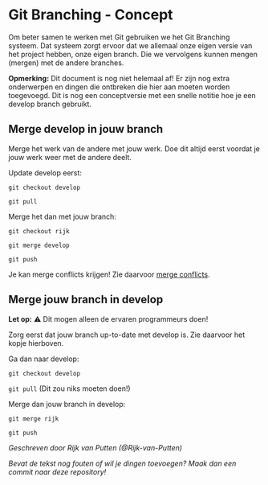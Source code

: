 # **Git Branching** - Concept

Om beter samen te werken met Git gebruiken we het Git Branching systeem. Dat systeem zorgt ervoor dat we allemaal onze eigen versie van het project hebben, onze eigen branch. Die we vervolgens kunnen mengen (mergen) met de andere branches.

**Opmerking:** Dit document is nog niet helemaal af! Er zijn nog extra onderwerpen en dingen die ontbreken die hier aan moeten worden toegevoegd. Dit is nog een conceptversie met een snelle notitie hoe je een develop branch gebruikt.

## Merge develop in jouw branch

Merge het werk van de andere met jouw werk. Doe dit altijd eerst voordat je jouw werk weer met de andere deelt.

Update develop eerst:

`git checkout develop`

`git pull`

Merge het dan met jouw branch:

`git checkout rijk`

`git merge develop`

`git push`

Je kan merge conflicts krijgen! Zie daarvoor [merge conflicts](merge-conflicts.md).

## Merge jouw branch in develop

**Let op:** :warning: Dit mogen alleen de ervaren programmeurs doen!

Zorg eerst dat jouw branch up-to-date met develop is. Zie daarvoor het kopje hierboven.

Ga dan naar develop:

`git checkout develop`

`git pull` (Dit zou niks moeten doen!)

Merge dan jouw branch in develop:

`git merge rijk`

`git push`


*Geschreven door Rijk van Putten (@Rijk-van-Putten)*

*Bevat de tekst nog fouten of wil je dingen toevoegen? Maak dan een commit naar deze repository!*
